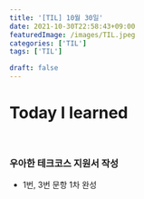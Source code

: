 ```yaml
---
title: '[TIL] 10월 30일'
date: 2021-10-30T22:58:43+09:00
featuredImage: /images/TIL.jpeg
categories: ['TIL']
tags: ['TIL']

draft: false
---
```


# Today I learned

<br>

<!--more-->

### 우아한 테크코스 지원서 작성

- 1번, 3번 문항 1차 완성
